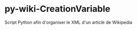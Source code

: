 py-wiki-CreationVariable
========================

Script Python afin d'organiser le XML d'un article de Wikipedia
